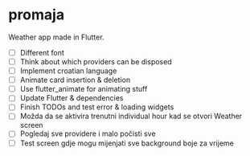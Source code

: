 # promaja

Weather app made in Flutter.

- [ ] Different font
- [ ] Think about which providers can be disposed
- [ ] Implement croatian language
- [ ] Animate card insertion & deletion
- [ ] Use flutter_animate for animating stuff
- [ ] Update Flutter & dependencies
- [ ] Finish TODOs and test error & loading widgets
- [ ] Možda da se aktivira trenutni individual hour kad se otvori Weather screen
- [ ] Pogledaj sve providere i malo počisti sve
- [ ] Test screen gdje mogu mijenjati sve background boje za vrijeme
